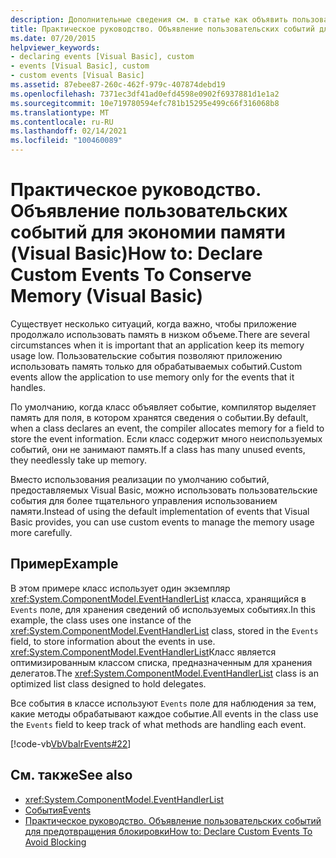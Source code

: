 ```yaml
---
description: Дополнительные сведения см. в статье как объявить пользовательские события для экономии памяти (Visual Basic)
title: Практическое руководство. Объявление пользовательских событий для экономии памяти
ms.date: 07/20/2015
helpviewer_keywords:
- declaring events [Visual Basic], custom
- events [Visual Basic], custom
- custom events [Visual Basic]
ms.assetid: 87ebee87-260c-462f-979c-407874debd19
ms.openlocfilehash: 7371ec3df41ad0efd4598e0902f6937881d1e1a2
ms.sourcegitcommit: 10e719780594efc781b15295e499c66f316068b8
ms.translationtype: MT
ms.contentlocale: ru-RU
ms.lasthandoff: 02/14/2021
ms.locfileid: "100460089"
---
```

# <a name="how-to-declare-custom-events-to-conserve-memory-visual-basic"></a><span data-ttu-id="2c9ca-103">Практическое руководство. Объявление пользовательских событий для экономии памяти (Visual Basic)</span><span class="sxs-lookup"><span data-stu-id="2c9ca-103">How to: Declare Custom Events To Conserve Memory (Visual Basic)</span></span>

<span data-ttu-id="2c9ca-104">Существует несколько ситуаций, когда важно, чтобы приложение продолжало использовать память в низком объеме.</span><span class="sxs-lookup"><span data-stu-id="2c9ca-104">There are several circumstances when it is important that an application keep its memory usage low.</span></span> <span data-ttu-id="2c9ca-105">Пользовательские события позволяют приложению использовать память только для обрабатываемых событий.</span><span class="sxs-lookup"><span data-stu-id="2c9ca-105">Custom events allow the application to use memory only for the events that it handles.</span></span>  
  
 <span data-ttu-id="2c9ca-106">По умолчанию, когда класс объявляет событие, компилятор выделяет память для поля, в котором хранятся сведения о событии.</span><span class="sxs-lookup"><span data-stu-id="2c9ca-106">By default, when a class declares an event, the compiler allocates memory for a field to store the event information.</span></span> <span data-ttu-id="2c9ca-107">Если класс содержит много неиспользуемых событий, они не занимают память.</span><span class="sxs-lookup"><span data-stu-id="2c9ca-107">If a class has many unused events, they needlessly take up memory.</span></span>  
  
 <span data-ttu-id="2c9ca-108">Вместо использования реализации по умолчанию событий, предоставляемых Visual Basic, можно использовать пользовательские события для более тщательного управления использованием памяти.</span><span class="sxs-lookup"><span data-stu-id="2c9ca-108">Instead of using the default implementation of events that Visual Basic provides, you can use custom events to manage the memory usage more carefully.</span></span>  
  
## <a name="example"></a><span data-ttu-id="2c9ca-109">Пример</span><span class="sxs-lookup"><span data-stu-id="2c9ca-109">Example</span></span>  

 <span data-ttu-id="2c9ca-110">В этом примере класс использует один экземпляр <xref:System.ComponentModel.EventHandlerList> класса, хранящийся в `Events` поле, для хранения сведений об используемых событиях.</span><span class="sxs-lookup"><span data-stu-id="2c9ca-110">In this example, the class uses one instance of the <xref:System.ComponentModel.EventHandlerList> class, stored in the `Events` field, to store information about the events in use.</span></span> <span data-ttu-id="2c9ca-111"><xref:System.ComponentModel.EventHandlerList>Класс является оптимизированным классом списка, предназначенным для хранения делегатов.</span><span class="sxs-lookup"><span data-stu-id="2c9ca-111">The <xref:System.ComponentModel.EventHandlerList> class is an optimized list class designed to hold delegates.</span></span>  
  
 <span data-ttu-id="2c9ca-112">Все события в классе используют `Events` поле для наблюдения за тем, какие методы обрабатывают каждое событие.</span><span class="sxs-lookup"><span data-stu-id="2c9ca-112">All events in the class use the `Events` field to keep track of what methods are handling each event.</span></span>  
  
 [!code-vb[VbVbalrEvents#22](~/samples/snippets/visualbasic/VS_Snippets_VBCSharp/VbVbalrEvents/VB/Class1.vb#22)]  
  
## <a name="see-also"></a><span data-ttu-id="2c9ca-113">См. также</span><span class="sxs-lookup"><span data-stu-id="2c9ca-113">See also</span></span>

- <xref:System.ComponentModel.EventHandlerList>
- [<span data-ttu-id="2c9ca-114">События</span><span class="sxs-lookup"><span data-stu-id="2c9ca-114">Events</span></span>](index.md)
- [<span data-ttu-id="2c9ca-115">Практическое руководство. Объявление пользовательских событий для предотвращения блокировки</span><span class="sxs-lookup"><span data-stu-id="2c9ca-115">How to: Declare Custom Events To Avoid Blocking</span></span>](how-to-declare-custom-events-to-avoid-blocking.md)
